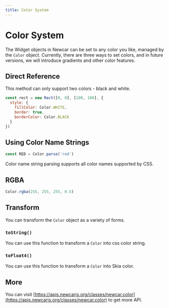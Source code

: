 ```yaml
---
title: Color System
---
```


# Color System

The Widget objects in Newcar can be set to any color you like, managed by the `Color` object. Currently, there are three ways to set colors, and in future versions, we will introduce gradients and other color features.

## Direct Reference

This method can only support two colors - black and white.

```javascript
const rect = new Rect([0, 0], [100, 100], {
  style: {
    fillColor: Color.WHITE,
    border: true,
    borderColor: Color.BLACK
  }
})
```

## Using Color Name Strings

```javascript
const RED = Color.parse('red')
```

Color name string parsing supports all color names supported by CSS.

## RGBA

```javascript
Color.rgba(255, 255, 255, 0.5)
```

## Transform

You can transform the `Color` object as a variety of forms.

### `toString()`

You can use this function to transform a `Color` into css color string.

### `toFloat4()`

You can use this function to transform a `Color` into Skia color.

## More

You can visit [https://apis.newcarjs.org/classes/newcar.color](https://apis.newcarjs.org/classes/newcar.color) to get more API.